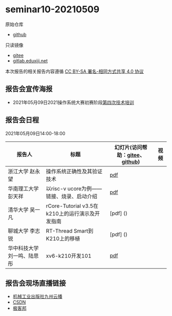 # seminar10-20210509

原始仓库
 * [github](https://github.com/oscomp/seminar10-20210509/blob/main/README.md)

只读镜像
 * [gitee](https://gitee.com/oscomp/seminar10-20210509)
 * [gitlab.eduxiji.net](https://gitlab.eduxiji.net/oscomp/seminar10-20210509)

本次报告的相关报告内容遵循 [CC BY-SA 署名-相同方式共享 4.0 协议](https://creativecommons.org/licenses/by-sa/4.0/deed.zh)

## 报告会宣传海报

 * 2021年05月09日2021操作系统大赛初赛阶段[第四次技术培训](https://mp.weixin.qq.com/s?__biz=MzI2MjI1NDMxOQ==&mid=2247487742&idx=2&sn=3a1bd1870396ec25fba94b8385df517f)

## 报告会日程

2021年05月09日14:00-18:00

| 报告人 | 标题                              | 幻灯片(访问帮助：[gitee](https://gitee.com/oscomp/seminar0-20201226/blob/main/20210110-tencent-help.pdf)、[github](https://github.com/oscomp/seminar0-20201226/blob/main/20210110-tencent-help.pdf)) | 视频 |
| ------ | --------------------------------- | ------------------------------------------------------------ | ---- |
| 浙江大学 赵永望 | 操作系统正确性及其验证技术 | [pdf](https://lexiangla.com/teams/k100041/docs/ecab23fcb24811eb826a768795badb5b?company_from=79350bd4d06911ea91f05254002f1020) |      | 
| 华南理工大学 彭天祥 | 以risc-v ucore为例——链接、烧录、启动介绍 | [pdf](https://lexiangla.com/teams/k100041/docs/e14992aab24811eb81bdca07b230f6e1?company_from=79350bd4d06911ea91f05254002f1020) |      | 
| 清华大学 吴一凡 | rCore-Tutorial v3.5在k210上的运行演示及开发指南 | [pdf] () |      | 
| 聊城大学 李志锐 | RT-Thread Smart到K210上的移植 | [pdf] () |      | 
| 华中科技大学 刘一鸣、陆思彤 | xv6-k210开发101 | [pdf](https://lexiangla.com/teams/k100041/docs/d8703eaeb24811eba07fe2ce172bb836?company_from=79350bd4d06911ea91f05254002f1020) |      | 

## 报告会现场直播链接
 * [机械工业出版社九州云播](https://live.eyunbo.cn/live/59915?uin=1729)
 * [CSDN](https://live.csdn.net/room/wl5875/1tVpNWgw)
 * [极客邦](https://live.infoq.cn/room/858)
